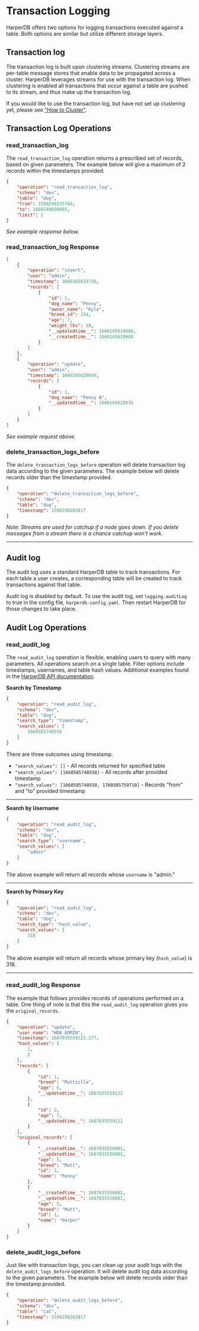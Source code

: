 # Transaction Logging

HarperDB offers two options for logging transactions executed against a table. Both options are similar but utilize different storage layers.

## Transaction log

The transaction log is built upon clustering streams. Clustering streams are per-table message stores that enable data to be propagated across a cluster. HarperDB leverages streams for use with the transaction log. When clustering is enabled all transactions that occur against a table are pushed to its stream, and thus make up the transaction log.

If you would like to use the transaction log, but have not set up clustering yet, please see ["How to Cluster"](../clustering/how-to-cluster.md).

## Transaction Log Operations

### read\_transaction\_log

The `read_transaction_log` operation returns a prescribed set of records, based on given parameters. The example below will give a maximum of 2 records within the timestamps provided.

```json
{
    "operation": "read_transaction_log",
    "schema": "dev",
    "table": "dog",
    "from": 1598290235769,
    "to": 1660249020865,
    "limit": 2
}
```

_See example response below._

### read\_transaction\_log Response

```json
[
    {
        "operation": "insert",
        "user": "admin",
        "timestamp": 1660165619736,
        "records": [
            {
                "id": 1,
                "dog_name": "Penny",
                "owner_name": "Kyle",
                "breed_id": 154,
                "age": 7,
                "weight_lbs": 38,
                "__updatedtime__": 1660165619688,
                "__createdtime__": 1660165619688
            }
        ]
    },
    {
        "operation": "update",
        "user": "admin",
        "timestamp": 1660165620040,
        "records": [
            {
                "id": 1,
                "dog_name": "Penny B",
                "__updatedtime__": 1660165620036
            }
        ]
    }
]
```

_See example request above._

### delete\_transaction\_logs\_before

The `delete_transaction_logs_before` operation will delete transaction log data according to the given parameters. The example below will delete records older than the timestamp provided.

```json
{
    "operation": "delete_transaction_logs_before",
    "schema": "dev",
    "table": "dog",
    "timestamp": 1598290282817
}
```

_Note: Streams are used for catchup if a node goes down. If you delete messages from a stream there is a chance catchup won't work._

***

## Audit log

The audit log uses a standard HarperDB table to track transactions. For each table a user creates, a corresponding table will be created to track transactions against that table.

Audit log is disabled by default. To use the audit log, set `logging.auditLog` to true in the config file, `harperdb-config.yaml`. Then restart HarperDB for those changes to take place.

## Audit Log Operations

### read\_audit\_log

The `read_audit_log` operation is flexible, enabling users to query with many parameters. All operations search on a single table. Filter options include timestamps, usernames, and table hash values. Additional examples found in the [HarperDB API documentation](https://api.harperdb.io/).

**Search by Timestamp**

```json
{
    "operation": "read_audit_log",
    "schema": "dev",
    "table": "dog",
    "search_type": "timestamp",
    "search_values": [
        1660585740558
    ]
}
```

There are three outcomes using timestamp.

* `"search_values": []` - All records returned for specified table
* `"search_values": [1660585740558]` - All records after provided timestamp
* `"search_values": [1660585740558, 1760585759710]` - Records "from" and "to" provided timestamp

***

**Search by Username**

```json
{
    "operation": "read_audit_log",
    "schema": "dev",
    "table": "dog",
    "search_type": "username",
    "search_values": [
        "admin"
    ]
}
```

The above example will return all records whose `username` is "admin."

***

**Search by Primary Key**

```json
{
    "operation": "read_audit_log",
    "schema": "dev",
    "table": "dog",
    "search_type": "hash_value",
    "search_values": [
        318
    ]
}
```

The above example will return all records whose primary key (`hash_value`) is 318.

***

### read\_audit\_log Response

The example that follows provides records of operations performed on a table. One thing of note is that this the `read_audit_log` operation gives you the `original_records`.

```json
{
    "operation": "update",
    "user_name": "HDB_ADMIN",
    "timestamp": 1607035559122.277,
    "hash_values": [
        1,
        2
    ],
    "records": [
        {
            "id": 1,
            "breed": "Muttzilla",
            "age": 6,
            "__updatedtime__": 1607035559122
        },
        {
            "id": 2,
            "age": 7,
            "__updatedtime__": 1607035559121
        }
    ],
    "original_records": [
        {
            "__createdtime__": 1607035556801,
            "__updatedtime__": 1607035556801,
            "age": 5,
            "breed": "Mutt",
            "id": 2,
            "name": "Penny"
        },
        {
            "__createdtime__": 1607035556801,
            "__updatedtime__": 1607035556801,
            "age": 5,
            "breed": "Mutt",
            "id": 1,
            "name": "Harper"
        }
    ]
}
```

### delete\_audit\_logs\_before

Just like with transaction logs, you can clean up your audit logs with the `delete_audit_logs_before` operation. It will delete audit log data according to the given parameters. The example below will delete records older than the timestamp provided.

```json
{
    "operation": "delete_audit_logs_before",
    "schema": "dev",
    "table": "cat",
    "timestamp": 1598290282817
}
```

